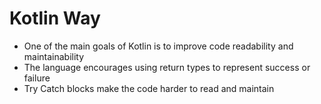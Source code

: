 # Kotlin Way
- One of the main goals of Kotlin is to improve code readability and maintainability
- The language encourages using return types to represent success or failure
- Try Catch blocks make the code harder to read and maintain

